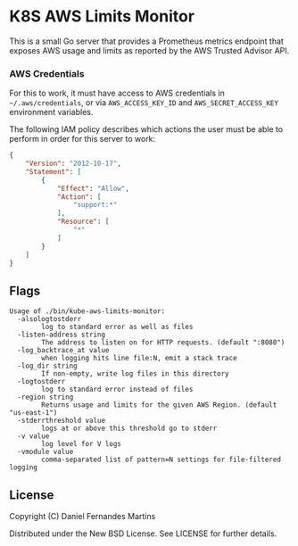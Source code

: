 # K8S AWS Limits Monitor

This is a small Go server that provides a Prometheus metrics endpoint that
exposes AWS usage and limits as reported by the AWS Trusted Advisor API.

### AWS Credentials

For this to work, it must have access to AWS credentials in
`~/.aws/credentials`, or via `AWS_ACCESS_KEY_ID` and `AWS_SECRET_ACCESS_KEY`
environment variables.

The following IAM policy describes which actions the user must be able to
perform in order for this server to work:

```json
{
    "Version": "2012-10-17",
    "Statement": [
        {
            "Effect": "Allow",
            "Action": [
                "support:*"
            ],
            "Resource": [
                "*"
            ]
        }
    ]
}
```

## Flags

```
Usage of ./bin/kube-aws-limits-monitor:
  -alsologtostderr
        log to standard error as well as files
  -listen-address string
        The address to listen on for HTTP requests. (default ":8080")
  -log_backtrace_at value
        when logging hits line file:N, emit a stack trace
  -log_dir string
        If non-empty, write log files in this directory
  -logtostderr
        log to standard error instead of files
  -region string
        Returns usage and limits for the given AWS Region. (default "us-east-1")
  -stderrthreshold value
        logs at or above this threshold go to stderr
  -v value
        log level for V logs
  -vmodule value
        comma-separated list of pattern=N settings for file-filtered logging
```

## License

Copyright (C) Daniel Fernandes Martins

Distributed under the New BSD License. See LICENSE for further details.
